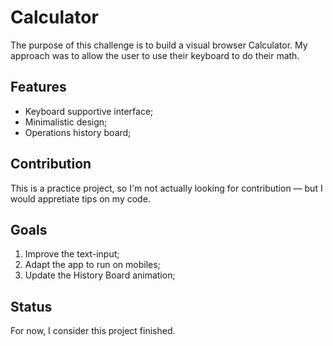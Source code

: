 # Calculator

The purpose of this challenge is to build a visual browser Calculator. My approach was to allow the user to use their keyboard to do their math.

## Features

+ Keyboard supportive interface;
+ Minimalistic design;
+ Operations history board;

## Contribution

This is a practice project, so I'm not actually looking for contribution — but I would appretiate tips on my code.

## Goals

1. Improve the text-input;
2. Adapt the app to run on mobiles;
3. Update the History Board animation;

## Status

For now, I consider this project finished.